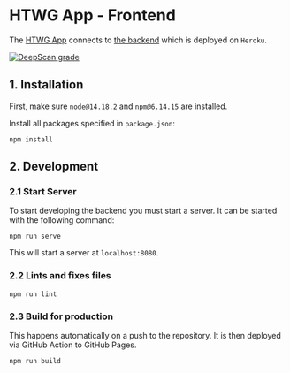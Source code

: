 # HTWG App - Frontend

The [HTWG App](https://github.com/htwg-app/htwg-app-front) connects to [the backend](https://github.com/htwg-app/htwg-app-back) which is deployed on `Heroku`.

[![DeepScan grade](https://deepscan.io/api/teams/16386/projects/19651/branches/513388/badge/grade.svg)](https://deepscan.io/dashboard#view=project&tid=16386&pid=19651&bid=513388)

## 1. Installation

First, make sure `node@14.18.2` and `npm@6.14.15` are installed.

Install all packages specified in `package.json`:

```shell
npm install
```


## 2. Development

### 2.1 Start Server

To start developing the backend you must start a server. It can be started with the following command:

```shell
npm run serve
```

This will start a server at `localhost:8080`.

### 2.2 Lints and fixes files

```shell
npm run lint
```

### 2.3 Build for production

This happens automatically on a push to the repository. It is then deployed via GitHub Action to GitHub Pages.
```shell
npm run build
```
